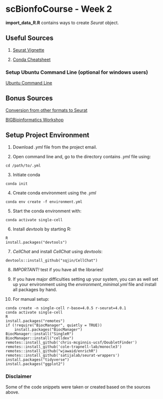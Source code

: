 # scBionfoCourse - Week 2

**import_data_R.R** contains ways to create *Seurat* object.

## Useful Sources 

1. [Seurat Vignette](https://satijalab.org/seurat/articles/pbmc3k_tutorial.html)

2. [Conda Cheatsheet](https://docs.conda.io/projects/conda/en/4.6.0/_downloads/52a95608c49671267e40c689e0bc00ca/conda-cheatsheet.pdf)


### Setup Ubuntu Command Line (optional for windows users)

[Ubuntu Command Line](https://www.youtube.com/watch?v=LLlfLpvQg04)

## Bonus Sources

[Conversion from other formats to Seurat](https://satijalab.org/seurat/articles/conversion_vignette.html)

[BIGBioinformatics Workshop](https://www.bigbioinformatics.org/intro-to-scrnaseq)

## Setup Project Environment

1. Download *.yml* file from the project email.

2. Open command line and, go to the directory contains *.yml* file using:

```
cd /path/to/.yml
```

3. Initiate conda

```
conda init
```

4. Create conda environment using the *.yml*

```
conda env create -f environment.yml
```

5. Start the conda environment with:

```
conda activate single-cell
```

6. Install *devtools* by starting R:

```
R
install.packages("devtools")
```

7. *CellChat*  and install *CellChat* using *devtools*:

```
devtools::install_github("sqjin/CellChat")
```

8. *IMPORTANT!* test if you have all the libraries!

9. If you have major difficulties setting up your system, you can as well set up your environment using
the *environment_minimal.yml* file and install all packages by hand.

10. For manual setup:

```
conda create -n single-cell r-base=4.0.5 r-seurat=4.0.1
conda activate single-cell
R
install.packages("remotes")
if (!require("BiocManager", quietly = TRUE))
    install.packages("BiocManager")
BiocManager::install("SingleR")
BiocManager::install("celldex")
remotes::install_github('chris-mcginnis-ucsf/DoubletFinder')
remotes::install_github('cole-trapnell-lab/monocle3')
remotes::install_github("wjawaid/enrichR")
remotes::install_github('satijalab/seurat-wrappers')
install.packages("tidyverse")
install.packages("ggplot2")
```
### Disclaimer

Some of the code snippets were taken or created based on the sources above.